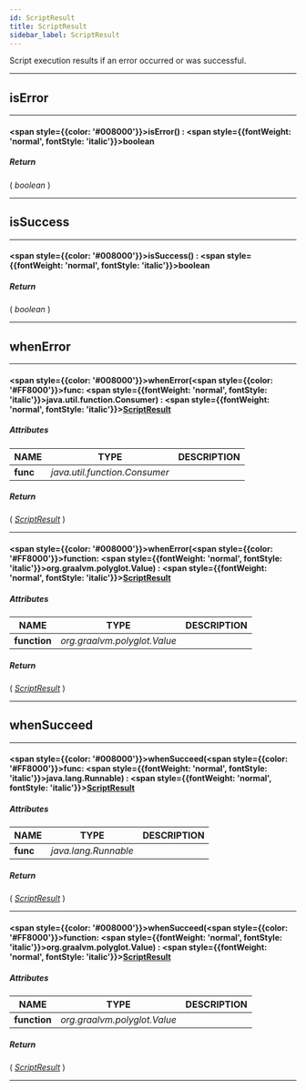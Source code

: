 ```yaml
---
id: ScriptResult
title: ScriptResult
sidebar_label: ScriptResult
---
```


Script execution results if an error occurred or was successful.

---

## isError

---

#### <span style={{color: '#008000'}}>isError</span>() : <span style={{fontWeight: 'normal', fontStyle: 'italic'}}>boolean</span>
##### Return

( _boolean_ )


---

## isSuccess

---

#### <span style={{color: '#008000'}}>isSuccess</span>() : <span style={{fontWeight: 'normal', fontStyle: 'italic'}}>boolean</span>
##### Return

( _boolean_ )


---

## whenError

---

#### <span style={{color: '#008000'}}>whenError</span>(<span style={{color: '#FF8000'}}>func</span>: <span style={{fontWeight: 'normal', fontStyle: 'italic'}}>java.util.function.Consumer</span>) : <span style={{fontWeight: 'normal', fontStyle: 'italic'}}>[ScriptResult](../objects/ScriptResult)</span>
##### Attributes

| NAME | TYPE | DESCRIPTION |
|---|---|---|
| **func** | _java.util.function.Consumer_ |   |

##### Return

( _[ScriptResult](../objects/ScriptResult)_ )


---

#### <span style={{color: '#008000'}}>whenError</span>(<span style={{color: '#FF8000'}}>function</span>: <span style={{fontWeight: 'normal', fontStyle: 'italic'}}>org.graalvm.polyglot.Value</span>) : <span style={{fontWeight: 'normal', fontStyle: 'italic'}}>[ScriptResult](../objects/ScriptResult)</span>
##### Attributes

| NAME | TYPE | DESCRIPTION |
|---|---|---|
| **function** | _org.graalvm.polyglot.Value_ |   |

##### Return

( _[ScriptResult](../objects/ScriptResult)_ )


---

## whenSucceed

---

#### <span style={{color: '#008000'}}>whenSucceed</span>(<span style={{color: '#FF8000'}}>func</span>: <span style={{fontWeight: 'normal', fontStyle: 'italic'}}>java.lang.Runnable</span>) : <span style={{fontWeight: 'normal', fontStyle: 'italic'}}>[ScriptResult](../objects/ScriptResult)</span>
##### Attributes

| NAME | TYPE | DESCRIPTION |
|---|---|---|
| **func** | _java.lang.Runnable_ |   |

##### Return

( _[ScriptResult](../objects/ScriptResult)_ )


---

#### <span style={{color: '#008000'}}>whenSucceed</span>(<span style={{color: '#FF8000'}}>function</span>: <span style={{fontWeight: 'normal', fontStyle: 'italic'}}>org.graalvm.polyglot.Value</span>) : <span style={{fontWeight: 'normal', fontStyle: 'italic'}}>[ScriptResult](../objects/ScriptResult)</span>
##### Attributes

| NAME | TYPE | DESCRIPTION |
|---|---|---|
| **function** | _org.graalvm.polyglot.Value_ |   |

##### Return

( _[ScriptResult](../objects/ScriptResult)_ )


---

